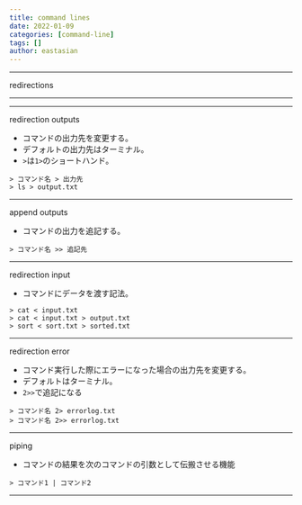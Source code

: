 ```yaml
---
title: command lines
date: 2022-01-09
categories: [command-line]
tags: []
author: eastasian
---
```

***
redirections
***
***
redirection outputs
- コマンドの出力先を変更する。
- デフォルトの出力先はターミナル。
- `>`は`1>`のショートハンド。
```
> コマンド名 > 出力先
> ls > output.txt
```

***
append outputs
- コマンドの出力を追記する。
```
> コマンド名 >> 追記先
```

***
redirection input
- コマンドにデータを渡す記法。
```
> cat < input.txt
> cat < input.txt > output.txt
> sort < sort.txt > sorted.txt
```

***
redirection error
- コマンド実行した際にエラーになった場合の出力先を変更する。
- デフォルトはターミナル。
- `2>>`で追記になる
```
> コマンド名 2> errorlog.txt
> コマンド名 2>> errorlog.txt
```

***
piping
- コマンドの結果を次のコマンドの引数として伝搬させる機能
```
> コマンド1 | コマンド2
```

***
